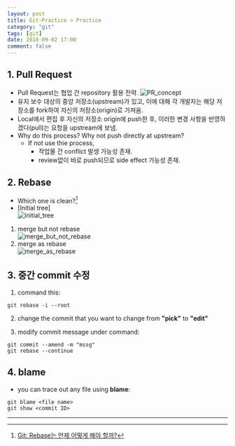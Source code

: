 ```yaml
---
layout: post
title: Git-Practice > Practice
category: "git"
tags: [git]
date: 2018-09-02 17:00
comment: false
---
```


## 1. Pull Request
- Pull Request는 협업 간 repository 활용 전략.
![PR_concept](https://camo.githubusercontent.com/ecad6c4a2c9f895f23aa28ce995e5f188d7d4283/687474703a2f2f692e696d6775722e636f6d2f746932703735642e706e67)
- 유지 보수 대상의 중앙 저장소(upstream)가 있고, 이에 대해 각 개발자는 해당 저장소를 fork하여 자신의 저장소(origin)로 가져옴.
- Local에서 편집 후 자신의 저장소 origin에 push한 후, 이러한 변경 사항을 반영하겠다(pull)는 요청을 upstream에 보냄.
- Why do this process? Why not push directly at upstream?
    - If not use thie process,
        - 작업물 간 conflict 발생 가능성 존재.   
        - review없이 바로 push되므로 side effect 가능성 존재.

## 2. Rebase
- Which one is clean?[^1]
- [Initial tree]  
![initial_tree](http://dogfeet.github.io/articles/2012/git-merge-rebase/orig.png)
1. merge but not rebase  
![merge_but_not_rebase](http://dogfeet.github.io/articles/2012/git-merge-rebase/merge3.png)
2. merge as rebase  
![merge_as_rebase](http://dogfeet.github.io/articles/2012/git-merge-rebase/rebase3-merge.png)


## 3. 중간 commit 수정
1. command this:
```
git rebase -i --root
```
2. change the commit that you want to change from **"pick"** to **"edit"**

3. modify commit message under command:
```
git commit --amend -m "mssg"
git rebase --continue
```

## 4. blame
- you can trace out any file using **blame**:
```
git blame <file name>
git show <commit ID>
```

---
[^1]:
    [Git: Rebase는 언제 어떻게 해야 할까?](http://dogfeet.github.io/articles/2012/git-merge-rebase.html)
